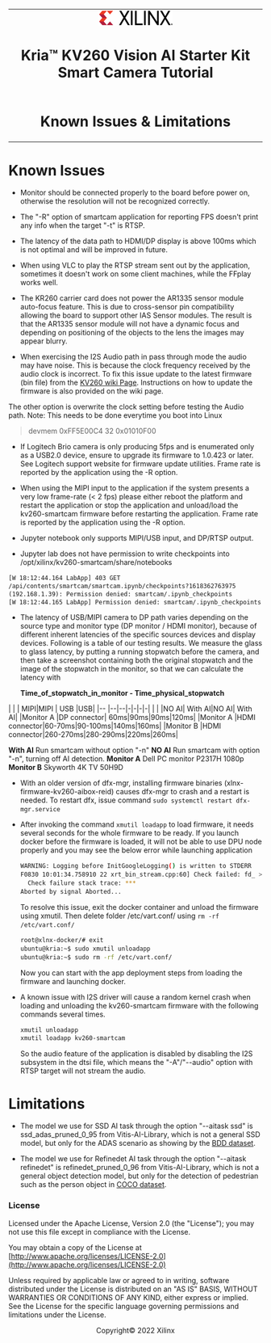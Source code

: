 <table class="sphinxhide">
 <tr>
   <td align="center"><img src="../../media/xilinx-logo.png" width="30%"/><h1>Kria&trade; KV260 Vision AI Starter Kit <br>Smart Camera Tutorial</h1>
   </td>
 </tr>
 <tr>
 <td align="center"><h1>Known Issues & Limitations</h1>

 </td>
 </tr>
</table>

# Known Issues

* Monitor should be connected properly to the board before power on, otherwise the resolution will not be recognized correctly.

* The "-R" option of smartcam application for reporting FPS doesn't print any info when the target "-t" is RTSP.

* The latency of the data path to HDMI/DP display is above 100ms which is not optimal and will be improved in future.

* When using VLC to play the RTSP stream sent out by the application, sometimes it doesn't work on some client machines, while the FFplay works well.

* The KR260 carrier card does not power the AR1335 sensor module auto-focus feature. This is due to cross-sensor pin compatibility allowing the board to support other IAS Sensor modules. The result is that the AR1335 sensor module will not have a dynamic focus and depending on positioning of the objects to the lens the images may appear blurry.

* When exercising the I2S Audio path in pass through mode the audio may have noise. This is because the clock frequency received by the audio clock is incorrect. To fix this issue update to the latest firmware (bin file) from the [KV260 wiki Page](https://xilinx-wiki.atlassian.net/wiki/spaces/A/pages/1641152513). Instructions on how to update the firmware is also provided on the wiki page.

The other option is overwrite the clock setting before testing the Audio path. Note: This needs to be done everytime you boot into Linux  

  > devmem 0xFF5E00C4 32 0x01010F00

* If Logitech Brio camera is only producing 5fps and is enumerated only as a USB2.0 device, ensure to upgrade its firmware to 1.0.423 or later. See Logitech support website for firmware update utilities. Frame rate is reported by the application using the -R option.

* When using the MIPI input to the application if the system presents a very low frame-rate (< 2 fps) please either reboot the platform and restart the application or stop the application and unload/load the kv260-smartcam firmware before restarting the application. Frame rate is reported by the application using the -R option.

* Jupyter notebook only supports MIPI/USB input, and DP/RTSP output.

* Jupyter lab does not have permission to write checkpoints into /opt/xilinx/kv260-smartcam/share/notebooks

```
[W 18:12:44.164 LabApp] 403 GET /api/contents/smartcam/smartcam.ipynb/checkpoints?1618362763975 (192.168.1.39): Permission denied: smartcam/.ipynb_checkpoints
[W 18:12:44.165 LabApp] Permission denied: smartcam/.ipynb_checkpoints
```

* The latency of USB/MIPI camera to DP path varies depending on the source type and monitor type (DP monitor / HDMI monitor), because of different inherent latencies of the specific sources devices and display devices.
Following is a table of our testing results.
We measure the glass to glass latency, by putting a running stopwatch before the camera, and then take a screenshot containing both the original stopwatch and the image of the stopwatch in the monitor, so that we can calculate the latency with

  **Time_of_stopwatch_in_monitor - Time_physical_stopwatch**

|   | | MIPI|MIPI | USB |USB|
|-- |--|--|-|-|-|-|
|   |  |NO AI| With AI|NO AI| With AI|
|Monitor A |DP connector| 60ms|90ms|90ms|120ms|
|Monitor A |HDMI connector|60-70ms|90-100ms|140ms|160ms|
|Monitor B |HDMI connector|260-270ms|280-290ms|220ms|260ms|

**With AI** Run smartcam without option "-n"
**NO AI**  Run smartcam with option "-n", turning off AI detection.
**Monitor A** Dell PC monitor P2317H 1080p
**Monitor B** Skyworth 4K TV 50H9D

* With an older version of dfx-mgr, installing firmware binaries (xlnx-firmware-kv260-aibox-reid) causes dfx-mgr to crash and a restart is needed. To restart dfx, issue command ```sudo systemctl restart dfx-mgr.service```

* After invoking the command `xmutil loadapp` to load firmware, it needs several seconds for the whole firmware to be ready. If you launch docker before the firmware is loaded, it will not be able to use DPU node properly and you may see the below error while launching application

    ```bash
    WARNING: Logging before InitGoogleLogging() is written to STDERR
    F0830 10:01:34.758910 22 xrt_bin_stream.cpp:60] Check failed: fd_ > 0 (-1 vs. 0) , open(/usr/lib/dpu.xclbin) failed.
      Check failure stack trace: ***
    Aborted by signal Aborted...
    ```

    To resolve this issue, exit the docker container and unload the firmware using xmutil. Then delete folder /etc/vart.conf/ using ```rm -rf /etc/vart.conf/```

    ```bash
    root@xlnx-docker/# exit
    ubuntu@kria:~$ sudo xmutil unloadapp
    ubuntu@kria:~$ sudo rm -rf /etc/vart.conf/
    ```

    Now you can start with the app deployment steps from loading the firmware and launching docker.

* A known issue with I2S driver will cause a random kernel crash when loading and unloading the kv260-smartcam firmware with the following commands several times.

   ```bash
   xmutil unloadapp
   xmutil loadapp kv260-smartcam
   ```

  So the audio feature of the application is disabled by disabling the I2S subsystem in the dtsi file, which means the "-A"/"--audio" option with RTSP target will not stream the audio.

# Limitations

* The model we use for SSD AI task through the option "--aitask ssd" is ssd_adas_pruned_0_95 from Vitis-AI-Library, which is not a general SSD model, but only for the ADAS scenario as showing by the [BDD dataset](https://bdd-data.berkeley.edu/).

* The model we use for Refinedet AI task through the option "--aitask refinedet" is refinedet_pruned_0_96 from Vitis-AI-Library, which is not a general object detection model, but only for the detection of pedestrian such as the person object in [COCO dataset](https://cocodataset.org/#explore).

### License

Licensed under the Apache License, Version 2.0 (the "License"); you may not use this file except in compliance with the License.

You may obtain a copy of the License at
[http://www.apache.org/licenses/LICENSE-2.0](http://www.apache.org/licenses/LICENSE-2.0)


Unless required by applicable law or agreed to in writing, software distributed under the License is distributed on an "AS IS" BASIS, WITHOUT WARRANTIES OR CONDITIONS OF ANY KIND, either express or implied. See the License for the specific language governing permissions and limitations under the License.

<p align="center">Copyright&copy; 2022 Xilinx</p>

